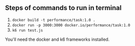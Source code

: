 ## Steps of commands to run in terminal

1. `docker build -t performance/task:1.0 .`
2. `docker run -p 3000:3000 docker.io/performance/task:1.0`
3. `k6 run test.js`

You'll need the docker and k6 frameworks installed.
